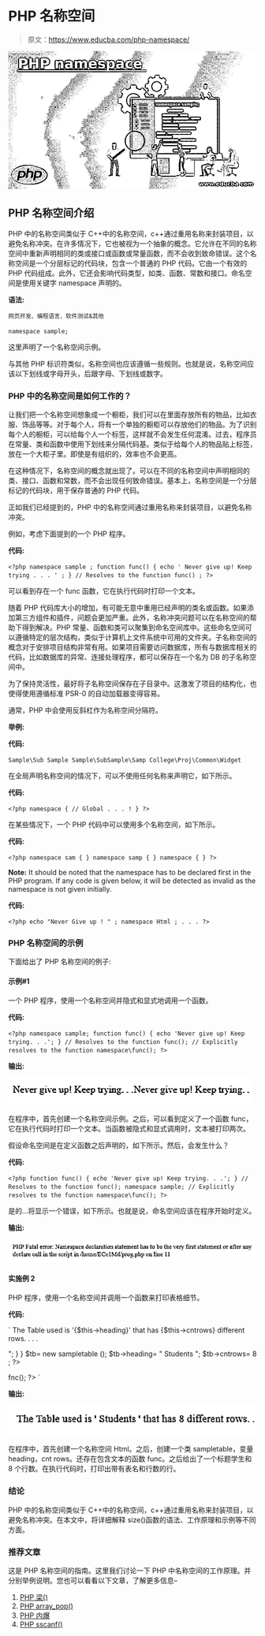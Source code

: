 # PHP 名称空间

> 原文：<https://www.educba.com/php-namespace/>

![PHP namespace](img/ea4e9b453666e041393fa0061aa28382.png)



## PHP 名称空间介绍

PHP 中的名称空间类似于 C++中的名称空间，c++通过重用名称来封装项目，以避免名称冲突。在许多情况下，它也被视为一个抽象的概念。它允许在不同的名称空间中重新声明相同的类或接口或函数或常量函数，而不会收到致命错误。这个名称空间是一个分层标记的代码块，包含一个普通的 PHP 代码。它由一个有效的 PHP 代码组成。此外，它还会影响代码类型，如类、函数、常数和接口。命名空间是使用关键字 namespace 声明的。

**语法:**

<small>网页开发、编程语言、软件测试&其他</small>

`namespace sample;`

这里声明了一个名称空间示例。

与其他 PHP 标识符类似，名称空间也应该遵循一些规则。也就是说，名称空间应该以下划线或字母开头，后跟字母、下划线或数字。

### PHP 中的名称空间是如何工作的？

让我们把一个名称空间想象成一个橱柜，我们可以在里面存放所有的物品，比如衣服、饰品等等。对于每个人，将有一个单独的橱柜可以存放他们的物品。为了识别每个人的橱柜，可以给每个人一个标签，这样就不会发生任何混淆。过去，程序员在常量、类和函数中使用下划线来分隔代码基。类似于给每个人的物品贴上标签，放在一个大柜子里。即使是有组织的，效率也不会更高。

在这种情况下，名称空间的概念就出现了。可以在不同的名称空间中声明相同的类、接口、函数和常数，而不会出现任何致命错误。基本上，名称空间是一个分层标记的代码块，用于保存普通的 PHP 代码。

正如我们已经提到的，PHP 中的名称空间通过重用名称来封装项目，以避免名称冲突。

例如，考虑下面提到的一个 PHP 程序。

**代码:**

`<?php
namespace sample ;
function func()
{
echo ' Never give up! Keep trying . . . ' ;
}
// Resolves to the function
func() ;
?>`

可以看到存在一个 func 函数，它在执行代码时打印一个文本。

随着 PHP 代码库大小的增加，有可能无意中重用已经声明的类名或函数。如果添加第三方组件和插件，问题会更加严重。此外，名称冲突问题可以在名称空间的帮助下得到解决。PHP 常量、函数和类可以聚集到命名空间库中。这些命名空间可以遵循特定的层次结构，类似于计算机上文件系统中可用的文件夹。子名称空间的概念对于安排项目结构非常有用。如果项目需要访问数据库，所有与数据库相关的代码，比如数据库的异常、连接处理程序，都可以保存在一个名为 DB 的子名称空间中。

为了保持灵活性，最好将子名称空间保存在子目录中。这激发了项目的结构化，也使得使用遵循标准 PSR-0 的自动加载器变得容易。

通常，PHP 中会使用反斜杠作为名称空间分隔符。

**举例:**

**代码:**

`Sample\Sub Sample
Sample\SubSample\Samp
College\Proj\Common\Widget`

在全局声明名称空间的情况下，可以不使用任何名称来声明它，如下所示。

**代码:**

`<?php
namespace {
// Global . . . !
}
?>`

在某些情况下，一个 PHP 代码中可以使用多个名称空间，如下所示。

**代码:**

`<?php
namespace sam {
}
namespace samp {
}
namespace {
}
?>`

**Note:** It should be noted that the namespace has to be declared first in the PHP program. If any code is given below, it will be detected as invalid as the namespace is not given initially.

**代码:**

`<?php
echo "Never Give up ! " ;
namespace Html ;
. . .
?>`

### PHP 名称空间的示例

下面给出了 PHP 名称空间的例子:

#### 示例#1

一个 PHP 程序，使用一个名称空间并隐式和显式地调用一个函数。

**代码:**

`<?php
namespace sample;
function func()
{
echo 'Never give up! Keep trying. . .';
}
// Resolves to the function
func();
// Explicitly resolves to the function
namespace\func();
?>`

**输出:**

![PHP namespace 1](img/9ac4ac92b4a8f38391585f6d8944971d.png)



在程序中，首先创建一个名称空间示例。之后，可以看到定义了一个函数 func，它在执行代码时打印一个文本。当函数被隐式和显式调用时，文本被打印两次。

假设命名空间是在定义函数之后声明的，如下所示。然后，会发生什么？

**代码:**

`<?php
function func()
{
echo 'Never give up! Keep trying. . .';
}
// Resolves to the function
func();
namespace sample;
// Explicitly resolves to the function
namespace\func();
?>`

是的…将显示一个错误，如下所示。也就是说，命名空间应该在程序开始时定义。

**输出:**

![PHP namespace 2](img/1fada410ec42d29db30094631e494045.png)



#### 实施例 2

PHP 程序，使用一个名称空间并调用一个函数来打印表格细节。

**代码:**

`<?php
namespace Html;
class sampletable {
public $heading= "";
public $cntrows= 0;
public function fnc() {
echo "<p> The Table used is '{$this->heading}' that has {$this->cntrows} different rows. . . .</p>";
}
}
$tb= new sampletable ();
$tb->heading= " Students ";
$tb->cntrows= 8 ;
?>
<!DOCTYPE html>
<html>
<body>
<?php
$tb->fnc();
?>
</body>
</html>`

**输出:**

![calls a function for printing table details](img/284b8bc186a3e03af5f004e035dd33ad.png)



在程序中，首先创建一个名称空间 Html。之后，创建一个类 sampletable，变量 heading，cnt rows。还存在包含文本的函数 func。之后给出了一个标题学生和 8 个行数。在执行代码时，打印出带有表名和行数的行。

### 结论

PHP 中的名称空间类似于 C++中的名称空间，c++通过重用名称来封装项目，以避免名称冲突。在本文中，将详细解释 size()函数的语法、工作原理和示例等不同方面。

### 推荐文章

这是 PHP 名称空间的指南。这里我们讨论一下 PHP 中名称空间的工作原理。并分别举例说明。您也可以看看以下文章，了解更多信息–

1.  [PHP 梁()](https://www.educba.com/php-strlen/)
2.  [PHP array_pop()](https://www.educba.com/php-array_pop/)
3.  [PHP 内爆](https://www.educba.com/php-implode/)
4.  [PHP sscanf()](https://www.educba.com/php-sscanf/)





